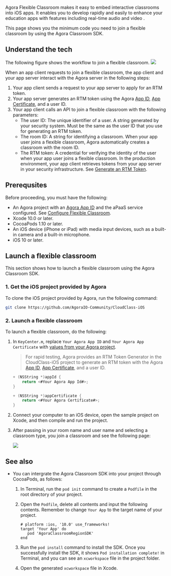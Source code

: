 Agora Flexible Classroom makes it easy to embed interactive classrooms into iOS apps. It enables you to develop rapidly and easily to enhance your education apps with features including real-time audio and video .

This page shows you the minimum code you need to join a flexible classroom by using the Agora Classroom SDK.

## Understand the tech

The following figure shows the workflow to join a flexible classroom.
![](https://web-cdn.agora.io/docs-files/1623309158910)

When an app client requests to join a flexible classroom, the app client and your app server interact with the Agora server in the following steps:

1. Your app client sends a request to your app server to apply for an RTM token.
2. Your app server generates an RTM token using the Agora [App ID](./Agora%20Platform/get_appid_token?platform=All%20Platforms#get-the-app-id), [App Certificate](./Agora%20Platform/get_appid_token?platform=All%20Platforms#get-the-app-certificate), and a user ID.
3. Your app client calls an API to join a flexible classroom with the following parameters:
   - The user ID: The unique identifier of a user. A string generated by your security system. Must be the same as the user ID that you use for generating an RTM token.
   - The room ID: A string for identifying a classroom. When your app user joins a flexible classroom, Agora automatically creates a classroom with the room ID.
   - The RTM token: A credential for verifying the identity of the user when your app user joins a flexible classroom. In the production environment, your app client retrieves tokens from your app server in your security infrastructure. See [Generate an RTM Token](https://docs.agora.io/en/Real-time-Messaging/token_server_rtm).

## Prerequsites

Before proceeding, you must have the following:

- An Agora project with an [Agora App ID](./Agora%20Platform/get_appid_token?platform=All%20Platforms#get-the-app-id) and the aPaaS service configured. See [Configure Flexible Classroom](./agora_class_prep).
- Xcode 10.0 or later.
- CocoaPods 1.10 or later.
- An iOS device (iPhone or iPad) with media input devices, such as a built-in camera and a built-in microphone.
- iOS 10 or later.

## Launch a flexible classroom

This section shows how to launch a flexible classroom using the Agora Classroom SDK.

### 1. Get the iOS project provided by Agora

To clone the iOS project provided by Agora, run the following command:

```bash
git clone https://github.com/AgoraIO-Community/CloudClass-iOS
```

### 2. Launch a flexible classroom

To launch a flexible classroom, do the following:

1. In `KeyCenter.m`, replace `Your Agora App ID` and `Your Agora App Certificate` with [values from your Agora project](https://docs.agora.io/en/Agora%20Platform/get_appid_token).

   > For rapid testing, Agora provides an RTM Token Generator in the CloudClass-iOS project to generate an RTM token with the Agora [App ID](./Agora%20Platform/get_appid_token?platform=All%20Platforms#get-the-app-id), [App Certificate](./Agora%20Platform/get_appid_token?platform=All%20Platforms#get-the-app-certificate), and a user ID.

   ```objective-c
   + (NSString *)appId {
       return <#Your Agora App Id#>;
   }
   
   + (NSString *)appCertificate {
       return <#Your Agora Certificate#>;
   }
   ```

3. Connect your computer to an iOS device, open the sample project on Xcode, and then compile and run the project.

4. After passing in your room name and user name and selecting a classroom type, you join a classroom and see the following page:

   ![](https://web-cdn.agora.io/docs-files/1622431132516)


## See also

- You can intergrate the Agora Classroom SDK into your project through CocoaPods, as follows:

  1. In Terminal, run the `pod init` command to create a `Podfile` in the root directory of your project.

  2. Open the `Podfile`, delete all contents and input the following contents. Remember to change `Your App` to the target name of your project.

     ```
     # platform :ios, '10.0' use_frameworks!
     target 'Your App' do
        pod 'AgoraClassroomRegionSDK'
     end
     ```

  3. Run the `pod install` command to install the SDK. Once you successfully install the SDK, it shows `Pod installation complete!` in Terminal, and you can see an `xcworkspace` file in the project folder.

  4. Open the generated `xcworkspace` file in Xcode.